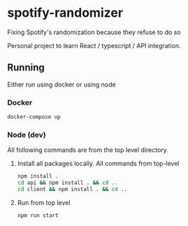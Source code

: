 # spotify-randomizer
Fixing Spotify's randomization because they refuse to do so 

Personal project to learn React / typescript / API integration. 

## Running
Either run using docker or using node

### Docker
```bash
docker-compose up
```

### Node (dev)
All following commands are from the top level directory.

1. Install all packages locally. All commands from top-level
    ```bash
    npm install .
    cd api && npm install . && cd ..
    cd client && npm install . && cd ..
    ```
2. Run from top level 
    ```bash
    npm run start
    ```